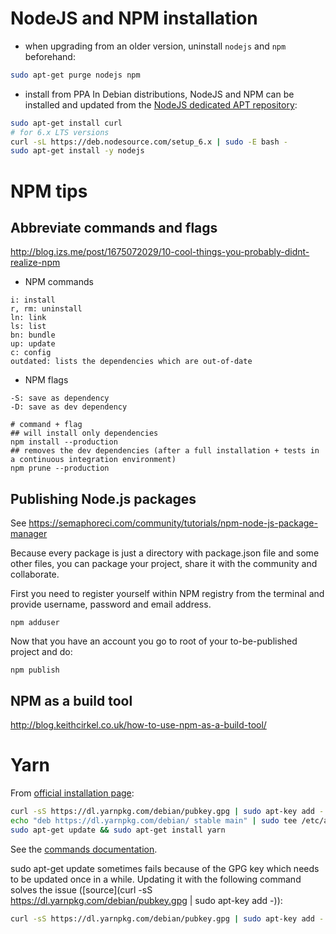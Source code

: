 # NodeJS and NPM installation

* when upgrading from an older version, uninstall ``nodejs`` and ``npm`` beforehand:
```bash
sudo apt-get purge nodejs npm
```

* install from PPA
In Debian distributions, NodeJS and NPM can be installed and updated from the [NodeJS dedicated APT repository](http://doc.ubuntu-fr.org/nodejs):

```bash
sudo apt-get install curl
# for 6.x LTS versions
curl -sL https://deb.nodesource.com/setup_6.x | sudo -E bash -
sudo apt-get install -y nodejs
```

# NPM tips
## Abbreviate commands and flags
http://blog.izs.me/post/1675072029/10-cool-things-you-probably-didnt-realize-npm
* NPM commands
```
i: install
r, rm: uninstall
ln: link
ls: list
bn: bundle
up: update
c: config
outdated: lists the dependencies which are out-of-date
```

* NPM flags
```
-S: save as dependency
-D: save as dev dependency

# command + flag
## will install only dependencies
npm install --production
## removes the dev dependencies (after a full installation + tests in a continuous integration environment)
npm prune --production
```

## Publishing Node.js packages
See https://semaphoreci.com/community/tutorials/npm-node-js-package-manager

Because every package is just a directory with package.json file and some other files, you can package your project, share it with the community and collaborate.

First you need to register yourself within NPM registry from the terminal and provide username, password and email address.
```
npm adduser
```

Now that you have an account you go to root of your to-be-published project and do:

```
npm publish
```

## NPM as a build tool
http://blog.keithcirkel.co.uk/how-to-use-npm-as-a-build-tool/

# Yarn
From [official installation page](https://yarnpkg.com/lang/en/docs/install/):

```bash
curl -sS https://dl.yarnpkg.com/debian/pubkey.gpg | sudo apt-key add -
echo "deb https://dl.yarnpkg.com/debian/ stable main" | sudo tee /etc/apt/sources.list.d/yarn.list
sudo apt-get update && sudo apt-get install yarn
```

See the [commands documentation](https://yarnpkg.com/en/docs/usage).

sudo apt-get update sometimes fails because of the GPG key which needs to be updated once in a while. Updating it with the following command solves the issue ([source](curl -sS https://dl.yarnpkg.com/debian/pubkey.gpg | sudo apt-key add -)):

```sh
curl -sS https://dl.yarnpkg.com/debian/pubkey.gpg | sudo apt-key add -
```
